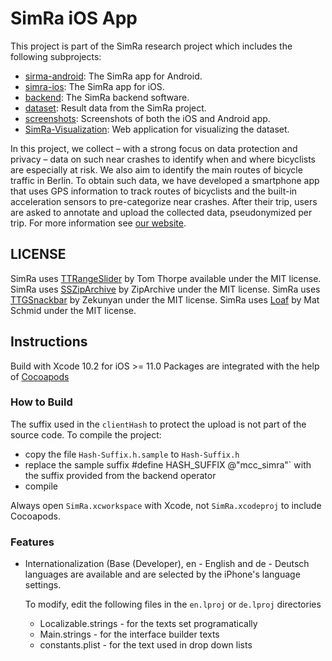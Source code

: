 # SimRa iOS App

This project is part of the SimRa research project which includes the following subprojects:
- [sirma-android](https://github.com/simra-project/simra-android/): The SimRa app for Android.
- [simra-ios](https://github.com/simra-project/simra-ios): The SimRa app for iOS.
- [backend](https://github.com/simra-project/backend): The SimRa backend software.
- [dataset](https://github.com/simra-project/dataset): Result data from the SimRa project.
- [screenshots](https://github.com/simra-project/screenshots): Screenshots of both the iOS and Android app.
- [SimRa-Visualization](https://github.com/simra-project/SimRa-Visualization): Web application for visualizing the dataset.

In this project, we collect – with a strong focus on data protection and privacy – data on such near crashes to identify when and where bicyclists are especially at risk. We also aim to identify the main routes of bicycle traffic in Berlin. To obtain such data, we have developed a smartphone app that uses GPS information to track routes of bicyclists and the built-in acceleration sensors to pre-categorize near crashes. After their trip, users are asked to annotate and upload the collected data, pseudonymized per trip.
For more information see [our website](https://www.digital-future.berlin/en/research/projects/simra/).

## LICENSE

SimRa uses [TTRangeSlider](https://github.com/TomThorpe/TTRangeSlider) by Tom Thorpe available under the MIT license.
SimRa uses [SSZipArchive](https://github.com/ZipArchive/ZipArchive) by ZipArchive under the MIT license. 
SimRa uses [TTGSnackbar](https://github.com/zekunyan/TTGSnackbar) by Zekunyan under the MIT license. 
SimRa uses [Loaf](https://github.com/schmidyy/Loaf) by Mat Schmid under the MIT license. 


## Instructions
Build with Xcode 10.2 for iOS >= 11.0
Packages are integrated with the help of [Cocoapods](https://cocoapods.org)

### How to Build

The suffix used in the `clientHash` to protect the upload is not part of the source code. 
To compile the project:

- copy the file `Hash-Suffix.h.sample` to `Hash-Suffix.h`
- replace the sample suffix #define HASH_SUFFIX @"mcc_simra"` with the suffix provided from the backend operator
- compile

Always open `SimRa.xcworkspace` with Xcode, not `SimRa.xcodeproj` to include Cocoapods.


### Features

- Internationalization (Base (Developer), en - English and de - Deutsch languages are available and are selected
  by the iPhone's language settings.
  
  To modify, edit the following files in the `en.lproj` or `de.lproj` directories
  - Localizable.strings - for the texts set programatically
  - Main.strings - for the interface builder texts
  - constants.plist - for the text used in drop down lists
